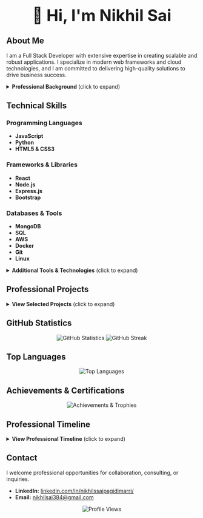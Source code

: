 <div align="center">
  <h1 style="font-size:3em;">👋 Hi, I'm Nikhil Sai</h1>
</div>

## About Me

I am a Full Stack Developer with extensive expertise in creating scalable and robust applications. I specialize in modern web frameworks and cloud technologies, and I am committed to delivering high-quality solutions to drive business success.

<details>
  <summary><strong>Professional Background</strong> (click to expand)</summary>
  
  Over the years, I have collaborated on diverse projects ranging from enterprise-level applications to innovative startup solutions. My approach combines technical precision with a keen eye for efficiency and quality.
</details>

## Technical Skills

### Programming Languages
- **JavaScript**
- **Python**
- **HTML5 & CSS3**

### Frameworks & Libraries
- **React**
- **Node.js**
- **Express.js**
- **Bootstrap**

### Databases & Tools
- **MongoDB**
- **SQL**
- **AWS**
- **Docker**
- **Git**
- **Linux**

<details>
  <summary><strong>Additional Tools & Technologies</strong> (click to expand)</summary>
  
  - TypeScript
  - Redis
  - GraphQL
  - Webpack
  - Babel
</details>

## Professional Projects

<details>
  <summary><strong>View Selected Projects</strong> (click to expand)</summary>
  
  ### [Project Alpha](https://github.com/NIKHILSAI71/project-alpha)
  - **Description:** A scalable solution designed for real-time data analysis.
  - **Technologies:** React, Node.js, MongoDB
  
  ### [Project Beta](https://github.com/NIKHILSAI71/project-beta)
  - **Description:** An enterprise-level application focused on secure data management.
  - **Technologies:** Express.js, AWS, Docker
</details>

## GitHub Statistics

<div align="center">
  <img src="https://github-readme-stats.vercel.app/api?username=NIKHILSAI71&show_icons=true&theme=radical" alt="GitHub Statistics" />
  <img src="https://github-readme-streak-stats.herokuapp.com/?user=NIKHILSAI71&theme=radical" alt="GitHub Streak" />
</div>

## Top Languages

<div align="center">
  <img src="https://github-readme-stats.vercel.app/api/top-langs/?username=NIKHILSAI71&layout=compact&theme=radical" alt="Top Languages" />
</div>

## Achievements & Certifications

<div align="center">
  <img src="https://github-profile-trophy.vercel.app/?username=NIKHILSAI71&theme=onedark" alt="Achievements & Trophies" />
</div>

## Professional Timeline

<details>
  <summary><strong>View Professional Timeline</strong> (click to expand)</summary>
  
  - **2015:** Initiated my journey in software development.
  - **2017:** Developed my first full-stack web application.
  - **2019:** Began contributing to impactful open source projects.
  - **2021:** Expanded my expertise to cloud computing and DevOps practices.
  - **2023:** Focusing on advanced JavaScript frameworks and innovative solutions.
</details>

## Contact

I welcome professional opportunities for collaboration, consulting, or inquiries.

- **LinkedIn:** [linkedin.com/in/nikhilssaipagidimarri/](https://www.linkedin.com/in/nikhilsaipagidimarri/)
- **Email:** [nikhilsai384@gmail.com](mailto:nikhilsai384@gmail.com)

<div align="center">
  <img src="https://komarev.com/ghpvc/?username=NIKHILSAI71&color=blueviolet" alt="Profile Views" />
</div>
